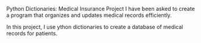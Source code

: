 Python Dictionaries: Medical Insurance Project
I have been asked to create a program that organizes and updates medical records efficiently.

In this project, I use ython dictionaries to create a database of medical records for patients.
